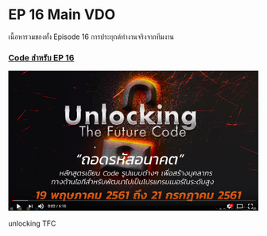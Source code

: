 # EP 16 Main VDO

เนื้อหารวมของทั้ง Episode 16 การประยุกต์ทำงานจริงจากทีมงาน 

### [Code สำหรับ EP 16 ](https://github.com/super-speed-training/unlocking-ep16)

[![](images/EP14/Items.PNG)](https://www.facebook.com/digitalthailandclub/videos/410706949408117/)

unlocking TFC

        



